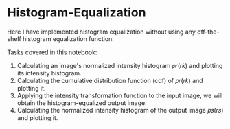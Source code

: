 # Histogram-Equalization
Here I have implemented histogram equalization without using any off-the-shelf histogram equalization function.

Tasks covered in this notebook:
1. Calculating an image's normalized intensity histogram 𝑝𝑟(𝑟𝑘) and plotting its intensity histogram.
2. Calculating the cumulative distribution function (cdf) of 𝑝𝑟(𝑟𝑘) and plotting it.
3. Applying the intensity transformation function to the input image, we will obtain the histogram-equalized output image.
4. Calculating the normalized intensity histogram of the output image 𝑝𝑠(𝑟𝑠) and plotting it.
